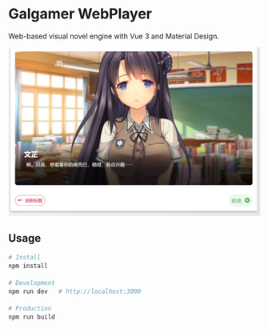 # Galgamer WebPlayer

Web-based visual novel engine with Vue 3 and Material Design.

![Interface](https://github.com/Duke486/Galgamer_WebPlayer/blob/main/scshot.png?raw=true)

## Usage

```bash
# Install
npm install

# Development
npm run dev   # http://localhost:3000

# Production
npm run build
```

